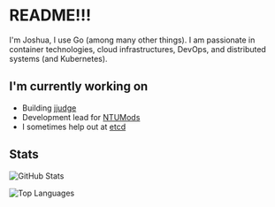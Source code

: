 # README!!!

I'm Joshua, I use Go (among many other things). I am passionate in container technologies, cloud infrastructures, DevOps, and distributed systems (and Kubernetes). 

## I'm currently working on
* Building [jjudge](https://github.com/joshjms/jjudge)
* Development lead for [NTUMods](https://ntumods.org)
* I sometimes help out at [etcd](https://github.com/etcd-io/etcd)

## Stats
![GitHub Stats](https://github-readme-stats.vercel.app/api?username=joshjms&show_icons=true&theme=tokyonight)

![Top Languages](https://github-readme-stats.vercel.app/api/top-langs/?username=joshjms&layout=compact&theme=tokyonight)
